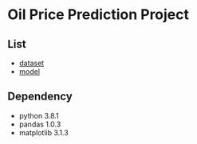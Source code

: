 # Oil Price Prediction Project

## List
- [dataset][dataset]
- [model][model]

## Dependency
- python 3.8.1
- pandas 1.0.3
- matplotlib 3.1.3

[dataset]: https://github.com/dongminkim0220/Oil-Price-Prediction-Project/tree/master/data_representations
[model]: https://github.com/dongminkim0220/Oil-Price-Prediction-Project/tree/master/model
